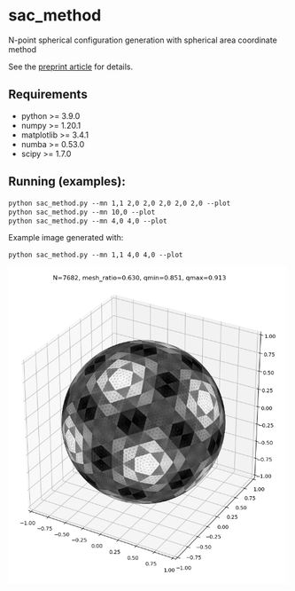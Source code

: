 # sac_method
N-point spherical configuration generation with spherical area coordinate method

See the [preprint article](https://github.com/bsxfun/sac_method/blob/main/preprint.pdf) for details.

## Requirements
- python >= 3.9.0
- numpy >= 1.20.1
- matplotlib >= 3.4.1
- numba >= 0.53.0
- scipy >= 1.7.0

## Running (examples):
    python sac_method.py --mn 1,1 2,0 2,0 2,0 2,0 2,0 --plot
    python sac_method.py --mn 10,0 --plot
    python sac_method.py --mn 4,0 4,0 --plot

Example image generated with:

    python sac_method.py --mn 1,1 4,0 4,0 --plot
![SAC method example](https://github.com/bsxfun/sac_method/blob/main/sac_example.png?raw=true)
